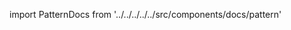 
import PatternDocs from '../../../../../src/components/docs/pattern'

<PatternDocs pattern='wahid' />
